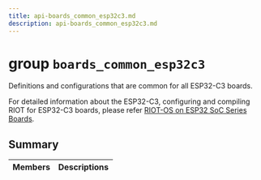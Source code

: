 ```yaml
---
title: api-boards_common_esp32c3.md
description: api-boards_common_esp32c3.md
---
```

# group `boards_common_esp32c3` 

Definitions and configurations that are common for all ESP32-C3 boards.

For detailed information about the ESP32-C3, configuring and compiling RIOT for ESP32-C3 boards, please refer [RIOT-OS on ESP32 SoC Series Boards](#group__cpu__esp32_1esp32_riot).

## Summary

 Members                        | Descriptions                                
--------------------------------|---------------------------------------------

